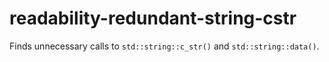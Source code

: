 # readability-redundant-string-cstr

Finds unnecessary calls to `std::string::c_str()` and
`std::string::data()`.
